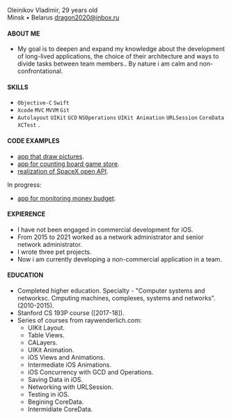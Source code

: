Oleinikov Vladimir, 29 years old\
Minsk • Belarus
dragon2020@inbox.ru

#### ABOUT ME
   - My goal is to deepen and expand my knowledge about the development of long-lived applications, the choice of their architecture and ways to divide tasks between team members.. By nature i am calm and non-confrontational.

#### SKILLS
   - `Objective-C`  `Swift` 
   - `Xcode`  `MVC`  `MVVM`  `Git`
   - `Autolayout`  `UIKit`  `GCD`  `NSOperations`  `UIKit Animation`  `URLSession`  `CoreData`  `XCTest` . 

#### CODE EXAMPLES
   - [app that draw pictures](https://github.com/virustyt/Drawing-pictures).
   - [app for counting board game store](https://github.com/virustyt/GameCounter).
   - [realization of SpaceX open API](https://github.com/virustyt/SpaceXOpenAPIRealization).
   
   In progress:
   - [app for monitoring money budget](https://github.com/virustyt/FinanceAdvisor).

#### EXPIERENCE
   - I have not been engaged in commercial development for iOS.
   - From 2015 to 2021 worked as a network administrator and senior network administrator.
   - I wrote three pet projects.
   - Now i am currently developing a non-commercial application in a team.

#### EDUCATION
   - Completed higher education. Specialty - "Computer systems and networksc. Сmputing machines, complexes, systems and networks". (2010-2015).
   - Stanford CS 193P course ([2017-18]).
   - Series of courses from raywenderlich.com:
      - UIKit Layout.
      - Table Views. 
      - CALayers.
      - UIKit Animation.
      - iOS Views and Animations.
      - Intermediate iOS Animations.
      - iOS Concurrency with GCD and Operations.
      - Saving Data in iOS.
      - Networking with URLSession.
      - Testing in iOS.
      - Begining CoreData.
      - Intermidiate CoreData.



